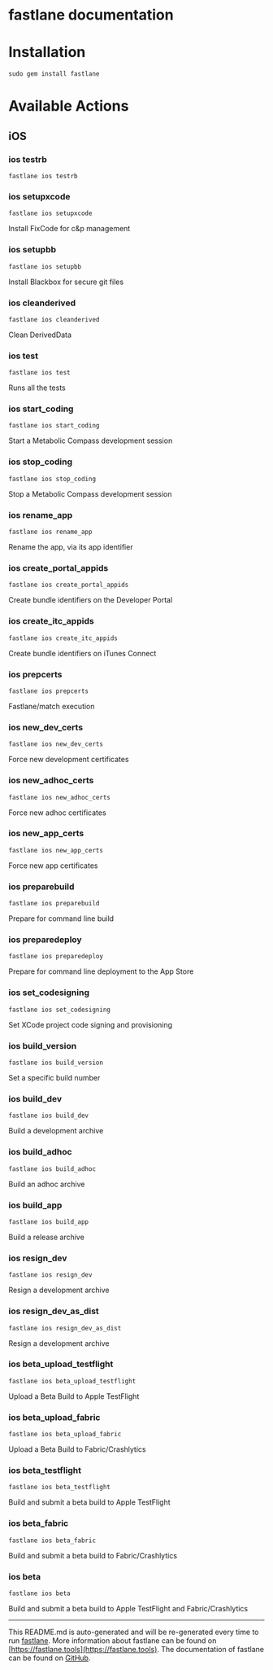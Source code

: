 fastlane documentation
================
# Installation
```
sudo gem install fastlane
```
# Available Actions
## iOS
### ios testrb
```
fastlane ios testrb
```

### ios setupxcode
```
fastlane ios setupxcode
```
Install FixCode for c&p management
### ios setupbb
```
fastlane ios setupbb
```
Install Blackbox for secure git files
### ios cleanderived
```
fastlane ios cleanderived
```
Clean DerivedData
### ios test
```
fastlane ios test
```
Runs all the tests
### ios start_coding
```
fastlane ios start_coding
```
Start a Metabolic Compass development session
### ios stop_coding
```
fastlane ios stop_coding
```
Stop a Metabolic Compass development session
### ios rename_app
```
fastlane ios rename_app
```
Rename the app, via its app identifier
### ios create_portal_appids
```
fastlane ios create_portal_appids
```
Create bundle identifiers on the Developer Portal
### ios create_itc_appids
```
fastlane ios create_itc_appids
```
Create bundle identifiers on iTunes Connect
### ios prepcerts
```
fastlane ios prepcerts
```
Fastlane/match execution
### ios new_dev_certs
```
fastlane ios new_dev_certs
```
Force new development certificates
### ios new_adhoc_certs
```
fastlane ios new_adhoc_certs
```
Force new adhoc certificates
### ios new_app_certs
```
fastlane ios new_app_certs
```
Force new app certificates
### ios preparebuild
```
fastlane ios preparebuild
```
Prepare for command line build
### ios preparedeploy
```
fastlane ios preparedeploy
```
Prepare for command line deployment to the App Store
### ios set_codesigning
```
fastlane ios set_codesigning
```
Set XCode project code signing and provisioning
### ios build_version
```
fastlane ios build_version
```
Set a specific build number
### ios build_dev
```
fastlane ios build_dev
```
Build a development archive
### ios build_adhoc
```
fastlane ios build_adhoc
```
Build an adhoc archive
### ios build_app
```
fastlane ios build_app
```
Build a release archive
### ios resign_dev
```
fastlane ios resign_dev
```
Resign a development archive
### ios resign_dev_as_dist
```
fastlane ios resign_dev_as_dist
```
Resign a development archive
### ios beta_upload_testflight
```
fastlane ios beta_upload_testflight
```
Upload a Beta Build to Apple TestFlight
### ios beta_upload_fabric
```
fastlane ios beta_upload_fabric
```
Upload a Beta Build to Fabric/Crashlytics
### ios beta_testflight
```
fastlane ios beta_testflight
```
Build and submit a beta build to Apple TestFlight
### ios beta_fabric
```
fastlane ios beta_fabric
```
Build and submit a beta build to Fabric/Crashlytics
### ios beta
```
fastlane ios beta
```
Build and submit a beta build to Apple TestFlight and Fabric/Crashlytics

----

This README.md is auto-generated and will be re-generated every time to run [fastlane](https://fastlane.tools).
More information about fastlane can be found on [https://fastlane.tools](https://fastlane.tools).
The documentation of fastlane can be found on [GitHub](https://github.com/fastlane/fastlane/tree/master/fastlane).